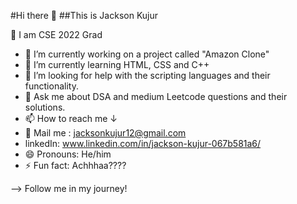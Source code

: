   


#Hi there 👋
##This is Jackson Kujur

📌 I am CSE 2022 Grad 
- 🔭 I’m currently working on a project called "Amazon Clone"
- 🌱 I’m currently learning HTML, CSS and C++
- 🤔 I’m looking for help with the scripting languages and their functionality.
- 💬 Ask me about DSA and medium Leetcode questions and their solutions.
- 📫 How to reach me ↓
- 📩 Mail me : jacksonkujur12@gmail.com
- linkedIn: www.linkedin.com/in/jackson-kujur-067b581a6/
- 😄 Pronouns: He/him
- ⚡ Fun fact: Achhhaa????

--> Follow me in my journey!
